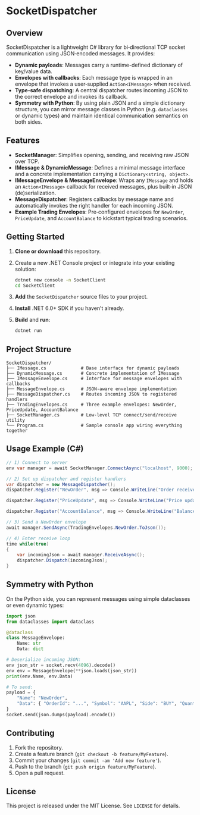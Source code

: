 # SocketDispatcher

## Overview

SocketDispatcher is a lightweight C# library for bi‑directional TCP socket communication using JSON‑encoded messages. It provides:

* **Dynamic payloads**: Messages carry a runtime-defined dictionary of key/value data.
* **Envelopes with callbacks**: Each message type is wrapped in an envelope that invokes a user‑supplied `Action<IMessage>` when received.
* **Type‑safe dispatching**: A central dispatcher routes incoming JSON to the correct envelope and invokes its callback.
* **Symmetry with Python**: By using plain JSON and a simple dictionary structure, you can mirror message classes in Python (e.g. `dataclasses` or dynamic types) and maintain identical communication semantics on both sides.

## Features

* **SocketManager**: Simplifies opening, sending, and receiving raw JSON over TCP.
* **IMessage & DynamicMessage**: Defines a minimal message interface and a concrete implementation carrying a `Dictionary<string, object>`.
* **IMessageEnvelope & MessageEnvelope**: Wraps any `IMessage` and holds an `Action<IMessage>` callback for received messages, plus built‑in JSON (de)serialization.
* **MessageDispatcher**: Registers callbacks by message name and automatically invokes the right handler for each incoming JSON.
* **Example Trading Envelopes**: Pre‑configured envelopes for `NewOrder`, `PriceUpdate`, and `AccountBalance` to kickstart typical trading scenarios.

## Getting Started

1. **Clone or download** this repository.
2. Create a new .NET Console project or integrate into your existing solution:

   ```bash
   dotnet new console -n SocketClient
   cd SocketClient
   ```
3. **Add** the `SocketDispatcher` source files to your project.
4. **Install** .NET 6.0+ SDK if you haven’t already.
5. **Build** and **run**:

   ```bash
   dotnet run
   ```

## Project Structure

```
SocketDispatcher/
├── IMessage.cs             # Base interface for dynamic payloads
├── DynamicMessage.cs       # Concrete implementation of IMessage
├── IMessageEnvelope.cs     # Interface for message envelopes with callbacks
├── MessageEnvelope.cs      # JSON‑aware envelope implementation
├── MessageDispatcher.cs    # Routes incoming JSON to registered handlers
├── TradingEnvelopes.cs     # Three example envelopes: NewOrder, PriceUpdate, AccountBalance
├── SocketManager.cs        # Low‑level TCP connect/send/receive utility
└── Program.cs              # Sample console app wiring everything together
```

## Usage Example (C#)

```csharp
// 1) Connect to server
env var manager = await SocketManager.ConnectAsync("localhost", 9000);

// 2) Set up dispatcher and register handlers
var dispatcher = new MessageDispatcher();
dispatcher.Register("NewOrder", msg => Console.WriteLine("Order received!"));

dispatcher.Register("PriceUpdate", msg => Console.WriteLine("Price updated!"));

dispatcher.Register("AccountBalance", msg => Console.WriteLine("Balance updated!"));

// 3) Send a NewOrder envelope
await manager.SendAsync(TradingEnvelopes.NewOrder.ToJson());

// 4) Enter receive loop
time while(true)
{
    var incomingJson = await manager.ReceiveAsync();
    dispatcher.Dispatch(incomingJson);
}
```

## Symmetry with Python

On the Python side, you can represent messages using simple dataclasses or even dynamic types:

```python
import json
from dataclasses import dataclass

@dataclass
class MessageEnvelope:
    Name: str
    Data: dict

# Deserialize incoming JSON:
env json_str = socket.recv(4096).decode()
env env = MessageEnvelope(**json.loads(json_str))
print(env.Name, env.Data)

# To send:
payload = {
    "Name": "NewOrder",
    "Data": { "OrderId": "...", "Symbol": "AAPL", "Side": "BUY", "Quantity": 100, "Price": 172.35 }
}
socket.send(json.dumps(payload).encode())
```

## Contributing

1. Fork the repository.
2. Create a feature branch (`git checkout -b feature/MyFeature`).
3. Commit your changes (`git commit -am 'Add new feature'`).
4. Push to the branch (`git push origin feature/MyFeature`).
5. Open a pull request.

## License

This project is released under the MIT License. See `LICENSE` for details.
